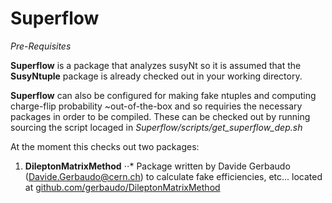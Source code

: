 # Superflow

*Pre-Requisites*

**Superflow** is a package that analyzes susyNt so it is assumed that the **SusyNtuple** package is already checked out in your working directory. 

**Superflow** can also be configured for making fake ntuples and computing charge-flip probability ~out-of-the-box and so requiries the necessary packages in order to be compiled. These can be checked out by running sourcing the script locaged in *Superflow/scripts/get_superflow_dep.sh*

At the moment this checks out two packages:

1. **DileptonMatrixMethod**
⋅⋅* Package written by Davide Gerbaudo (Davide.Gerbaudo@cern.ch) to calculate fake efficiencies, etc... located at [github.com/gerbaudo/DileptonMatrixMethod](https://github.com/gerbaudo/DileptonMatrixMethod)
